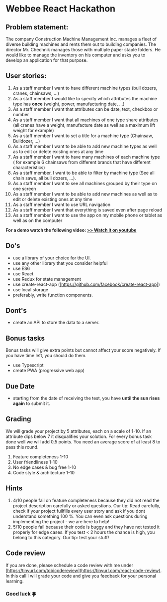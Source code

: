 

# Webbee React Hackathon


## Problem statement:
The company Construction Machine Management Inc. manages a fleet of diverse building machines and rents them out to building companies. The director Mr. Chechnik manages those with multiple paper staple folders. He would like to manage the inventory on his computer and asks you to develop an application for that purpose.  
  

## User stories:
1. As a staff member I want to have different machine types (bull dozers, cranes, chainsaws, ...)
2. As a staff member I would like to specify which attributes the machine type has **once** (weight, power, manufacturing date, ...)
3. As a staff member I want that attributes can be date, text, checkbox or number
4. As a staff member I want that all machines of one type share attributes (all cranes have a weight, manufacture date as well as a maximum lift weight for example)
5. As a staff member I want to set a title for a machine type (Chainsaw, Bulldozer, ...)
6. As a staff member I want to be able to add new machine types as well as to edit or delete existing ones at any time
7. As a staff member I want to have many machines of each machine type ( for example 6 chainsaws from different brands that have different characteristics)
8. As a staff member, I want to be able to filter by machine type (See all chain saws, all bull dozers, ...).
9. As a staff member I want to see all machines grouped by their type on one screen
10. As a staff member I want to be able to add new machines as well as to edit or delete existing ones at any time
11. As a staff member I want to use URL navigation
12. As a staff member I want that everything is saved even after page reload
13. As a staff member I want to use the app on my mobile phone or tablet as well as on the computer

**For a demo watch the following video: [>> Watch it on youtube](https://drive.google.com/open?id=1fQnDIv8Q-JL5mKf9qaT7ajrMA2ACfYJU)** 

## Do's
- use a library of your choice for the UI.
- use any other library that you consider helpful
- use ES6
- use React
- use Redux for state management
- use create-react-app ([https://github.com/facebook/create-react-app])
- use local storage
- preferably, write function components.

## Dont's
- create an API to store the data to a server.

## Bonus tasks
Bonus tasks will give extra points but cannot affect your score negatively. If you have time left, you should do them.
- use Typescript
- create PWA (progressive web app)


## Due Date  
- starting from the date of receiving the test, you have **until the sun rises again** to submit it.

## Grading
We will grade your project by 5 attributes, each on a scale of 1-10. If an attribute dips below 7 it disqualifies your solution. For every bonus task done well we will add 0,5 points. You need an average score of at least 8 to pass this round.

1. Feature completeness 1-10
2. User friendliness 1-10
3. No edge cases & bug free 1-10
4. Code style & architecture 1-10

## Hints
1. 4/10 people fail on feature completeness because they did not read the project description carefully or asked questions. Our tip: Read carefully, check if your project fullfills every user story and ask if you dont understand something 100 %. You can even ask questions during implementing the project - we are here to help!
2. 5/10 people fail because their code is buggy and they have not tested it properly for edge cases. If you test < 2 hours the chance is high, you belong to this category. Our tip: test your stuff!

## Code review
If you are done, please schedule a code review with me under  [https://tinyurl.com/tobicodereview](https://tinyurl.com/react-code-review). In this call I will grade your code and give you feedback for your personal learning.

### Good luck  🍀